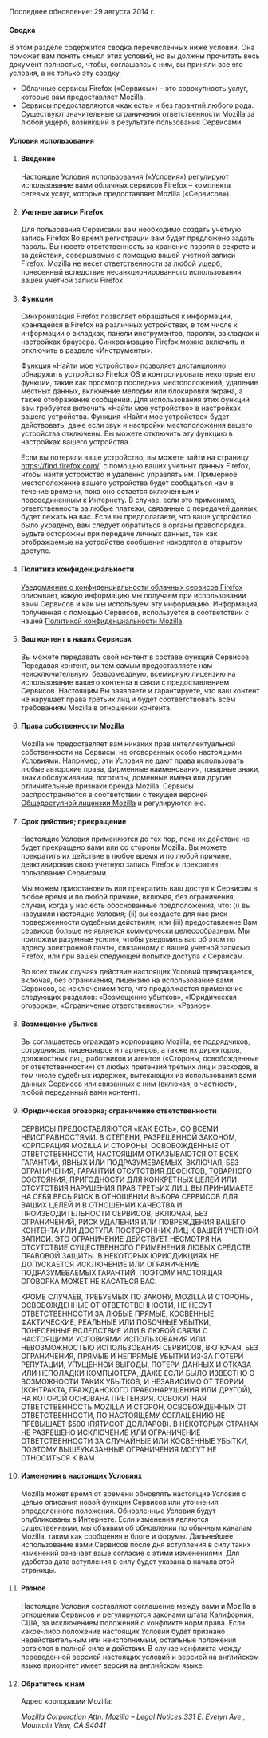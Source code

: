 Последнее обновление: 29 августа 2014 г.

#### Сводка

В этом разделе содержится сводка перечисленных ниже условий. Она поможет вам понять смысл этих условий, но вы должны прочитать весь документ полностью, чтобы, соглашаясь с ним, вы приняли все его условия, а не только эту сводку.

- Облачные сервисы Firefox («Сервисы») – это совокупность услуг, которые вам предоставляет Mozilla.
- Сервисы предоставляются «как есть» и без гарантий любого рода. Существуют значительные ограничения ответственности Mozilla за любой ущерб, возникший в результате пользования Сервисами.

#### Условия использования

1. #### Введение

    Настоящие Условия использования («<u>Условия</u>») регулируют использование вами облачных сервисов Firefox – комплекта сетевых услуг, которые предоставляет Mozilla («Сервисов»).

2. #### Учетные записи Firefox

    Для пользования Сервисами вам необходимо создать учетную запись Firefox  Во время регистрации вам будет предложено задать пароль. Вы несете ответственность за хранение пароля в секрете и за действия, совершаемые с помощью вашей учетной записи Firefox. Mozilla не несет ответственности за любой ущерб, понесенный вследствие несанкционированного использования вашей учетной записи Firefox.

3. #### Функции

    Синхронизация Firefox позволяет обращаться к информации, хранящейся в Firefox на различных устройствах, в том числе к информации о вкладках, панели инструментов, паролях, закладках и настройках браузера. Синхронизацию Firefox можно включить и отключить в разделе «Инструменты».

    Функция «Найти мое устройство» позволяет дистанционно обнаружить устройство Firefox OS и контролировать некоторые его функции, такие как просмотр последних местоположений, удаление местных данных, включение мелодии или блокировки экрана, а также отображение сообщений. Для использования этих функций вам требуется включить «Найти мое устройство» в настройках вашего устройства. Функция «Найти мое устройство» будет действовать, даже если звук и настройки местоположения вашего устройства отключены. Вы можете отключить эту функцию в настройках вашего устройства.

    Если вы потеряли ваше устройство, вы можете зайти на страницу https://find.firefox.com/' с помощью ваших учетных данных Firefox, чтобы найти устройство и удаленно управлять им. Примерное местоположение вашего устройства будет сообщаться нам в течение времени, пока оно остается включенным и подсоединенным к Интернету. В случае, если это применимо, ответственность за любые платежи, связанные с передачей данных, будет лежать на вас. Если вы предполагаете, что ваше устройство было украдено, вам следует обратиться в органы правопорядка. Будьте осторожны при передаче личных данных, так как отображаемые на устройстве сообщения находятся в открытом доступе.

4. #### Политика конфиденциальности

    [Уведомление о конфиденциальности облачных сервисов Firefox](https://www.mozilla.org/privacy/firefox-cloud/) описывает, какую информацию мы получаем при использовании вами Сервисов и как мы используем эту информацию. Информация, полученная с помощью Сервисов, используется в соответствии с нашей [Политикой конфиденциальности Mozilla](https://www.mozilla.org/privacy/).

5. #### Ваш контент в наших Сервисах

    Вы можете передавать свой контент в составе функций Сервисов. Передавая контент, вы тем самым предоставляете нам неисключительную, безвозмездную, всемирную лицензию на использование вашего контента в связи с предоставлением Сервисов. Настоящим Вы заявляете и гарантируете, что ваш контент не нарушает права третьих лиц и будет соответствовать всем требованиям Mozilla в отношении контента.

6. #### Права собственности Mozilla

    Mozilla не предоставляет вам никаких прав интеллектуальной собственности на Сервисы, не оговоренных особо настоящими Условиями. Например, эти Условия не дают права использовать любые авторские права, фирменные наименования, товарные знаки, знаки обслуживания, логотипы, доменные имена или другие отличительные признаки бренда Mozilla. Сервисы распространяются в соответствии с текущей версией [Общедоступной лицензии Mozilla](https://www.mozilla.org/MPL/) и регулируются ею.

7. #### Срок действия; прекращение

    Настоящие Условия применяются до тех пор, пока их действие не будет прекращено вами или со стороны Mozilla. Вы можете прекратить их действие в любое время и по любой причине, деактивировав свою учетную запись Firefox и прекратив пользование Сервисами.

    Мы можем приостановить или прекратить ваш доступ к Сервисам в любое время и по любой причине, включая, без ограничения, случаи, когда у нас есть обоснованные предположения, что: (i) вы нарушили настоящие Условия; (ii) вы создаете для нас риск подверженности судебным действиям; или (iii) предоставление Вам сервисов больше не является коммерчески целесообразным. Мы приложим разумные усилия, чтобы уведомить вас об этом по адресу электронной почты, связанному с вашей учетной записью Firefox, или при вашей следующей попытке доступа к Сервисам.

    Во всех таких случаях действие настоящих Условий прекращается, включая, без ограничения, лицензию на использование вами Сервисов, за исключением того, что продолжается применение следующих разделов: «Возмещение убытков», «Юридическая оговорка», «Ограничение ответственности», «Разное».

8. #### Возмещение убытков

    Вы соглашаетесь ограждать корпорацию Mozilla, ее подрядчиков, сотрудников, лицензиаров и партнеров, а также их директоров, должностных лиц, работников и агентов («Стороны, освобожденные от ответственности») от любых претензий третьих лиц и расходов, в том числе судебных издержек, вытекающих из использования вами данных Сервисов или связанных с ним (включая, в частности, любой переданный вами контент).

9. #### Юридическая оговорка; ограничение ответственности

    СЕРВИСЫ ПРЕДОСТАВЛЯЮТСЯ «КАК ЕСТЬ», СО ВСЕМИ НЕИСПРАВНОСТЯМИ. В СТЕПЕНИ, РАЗРЕШЕННОЙ ЗАКОНОМ, КОРПОРАЦИЯ MOZILLA И СТОРОНЫ, ОСВОБОЖДЕННЫЕ ОТ ОТВЕТСТВЕННОСТИ, НАСТОЯЩИМ ОТКАЗЫВАЮТСЯ ОТ ВСЕХ ГАРАНТИЙ, ЯВНЫХ ИЛИ ПОДРАЗУМЕВАЕМЫХ, ВКЛЮЧАЯ, БЕЗ ОГРАНИЧЕНИЯ, ГАРАНТИИ ОТСУТСТВИЯ ДЕФЕКТОВ, ТОВАРНОГО СОСТОЯНИЯ, ПРИГОДНОСТИ ДЛЯ КОНКРЕТНЫХ ЦЕЛЕЙ ИЛИ ОТСУТСТВИЯ НАРУШЕНИЯ ПРАВ ТРЕТЬИХ ЛИЦ. ВЫ ПРИНИМАЕТЕ НА СЕБЯ ВЕСЬ РИСК В ОТНОШЕНИИ ВЫБОРА СЕРВИСОВ ДЛЯ ВАШИХ ЦЕЛЕЙ И В ОТНОШЕНИИ КАЧЕСТВА И ПРОИЗВОДИТЕЛЬНОСТИ СЕРВИСОВ, ВКЛЮЧАЯ, БЕЗ ОГРАНИЧЕНИЙ, РИСК УДАЛЕНИЯ ИЛИ ПОВРЕЖДЕНИЯ ВАШЕГО КОНТЕНТА ИЛИ ДОСТУПА ПОСТОРОННИХ ЛИЦ К ВАШЕЙ УЧЕТНОЙ ЗАПИСИ. ЭТО ОГРАНИЧЕНИЕ ДЕЙСТВУЕТ НЕСМОТРЯ НА ОТСУТСТВИЕ СУЩЕСТВЕННОГО ПРИМЕНЕНИЯ ЛЮБЫХ СРЕДСТВ ПРАВОВОЙ ЗАЩИТЫ. В НЕКОТОРЫХ ЮРИСДИКЦИЯХ НЕ ДОПУСКАЕТСЯ ИСКЛЮЧЕНИЕ ИЛИ ОГРАНИЧЕНИЕ ПОДРАЗУМЕВАЕМЫХ ГАРАНТИЙ, ПОЭТОМУ НАСТОЯЩАЯ ОГОВОРКА МОЖЕТ НЕ КАСАТЬСЯ ВАС.

    КРОМЕ СЛУЧАЕВ, ТРЕБУЕМЫХ ПО ЗАКОНУ, MOZILLA И СТОРОНЫ, ОСВОБОЖДЕННЫЕ ОТ ОТВЕТСТВЕННОСТИ, НЕ НЕСУТ ОТВЕТСТВЕННОСТИ ЗА ЛЮБЫЕ ПРЯМЫЕ, КОСВЕННЫЕ, ФАКТИЧЕСКИЕ, РЕАЛЬНЫЕ ИЛИ ПОБОЧНЫЕ УБЫТКИ, ПОНЕСЕННЫЕ ВСЛЕДСТВИЕ ИЛИ В ЛЮБОЙ СВЯЗИ С НАСТОЯЩИМИ УСЛОВИЯМИ ИСПОЛЬЗОВАНИЯ ИЛИ НЕВОЗМОЖНОСТЬЮ ИСПОЛЬЗОВАНИЯ СЕРВИСОВ, ВКЛЮЧАЯ, БЕЗ ОГРАНИЧЕНИЯ, ПРЯМЫЕ И НЕПРЯМЫЕ УБЫТКИ ИЗ-ЗА ПОТЕРИ РЕПУТАЦИИ, УПУЩЕННОЙ ВЫГОДЫ, ПОТЕРИ ДАННЫХ И ОТКАЗА ИЛИ НЕПОЛАДКИ КОМПЬЮТЕРА, ДАЖЕ ЕСЛИ БЫЛО ИЗВЕСТНО О ВОЗМОЖНОСТИ ТАКИХ УБЫТКОВ, И НЕЗАВИСИМО ОТ ТЕОРИИ (КОНТРАКТА, ГРАЖДАНСКОГО ПРАВОНАРУШЕНИЯ ИЛИ ДРУГОЙ), НА КОТОРОЙ ОСНОВАНА ПРЕТЕНЗИЯ. СОВОКУПНАЯ ОТВЕТСТВЕННОСТЬ MOZILLA И СТОРОН, ОСВОБОЖДЕННЫХ ОТ ОТВЕТСТВЕННОСТИ, ПО НАСТОЯЩЕМУ СОГЛАШЕНИЮ НЕ ПРЕВЫШАЕТ $500 (ПЯТИСОТ ДОЛЛАРОВ). В НЕКОТОРЫХ СТРАНАХ НЕ РАЗРЕШЕНО ИСКЛЮЧЕНИЕ ИЛИ ОГРАНИЧЕНИЕ ОТВЕТСТВЕННОСТИ ЗА СЛУЧАЙНЫЕ ИЛИ КОСВЕННЫЕ УБЫТКИ, ПОЭТОМУ ВЫШЕУКАЗАННЫЕ ОГРАНИЧЕНИЯ МОГУТ НЕ ОТНОСИТЬСЯ К ВАМ.

10. #### Изменения в настоящих Условиях

    Mozilla может время от времени обновлять настоящие Условия с целью описания новой функции Сервисов или уточнения определенного положения. Обновленные Условия будут опубликованы в Интернете. Если изменения являются существенными, мы объявим об обновлении по обычным каналам Mozilla, таким как сообщения в блоге и форумы. Дальнейшее использование вами Сервисов после дня вступления в силу таких изменений означает ваше согласие с этими изменениями. Для удобства дата вступления в силу будет указана в начала этой страницы.

11. #### Разное

    Настоящие Условия составляют соглашение между вами и Mozilla в отношении Сервисов и регулируются законами штата Калифорния, США, за исключением положений о конфликте норм права. Если какое-либо положение настоящих Условий будет признано недействительным или неисполнимым, остальные положения остаются в полной силе и действии. В случае конфликта между переведенной версией настоящих условий и версией на английском языке приоритет имеет версия на английском языке.

12. #### Обратитесь к нам

    Адрес корпорации Mozilla:

    <address>
      Mozilla Corporation 
      Attn: Mozilla – Legal Notices 
      331 E. Evelyn Ave., 
      Mountain View, CA 94041 
    </address>
